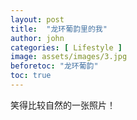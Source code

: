 ```yaml
---
layout: post
title:  "龙环葡韵里的我"
author: john
categories: [ Lifestyle ]
image: assets/images/3.jpg
beforetoc: "龙环葡韵"
toc: true
---
```

  
笑得比较自然的一张照片！
